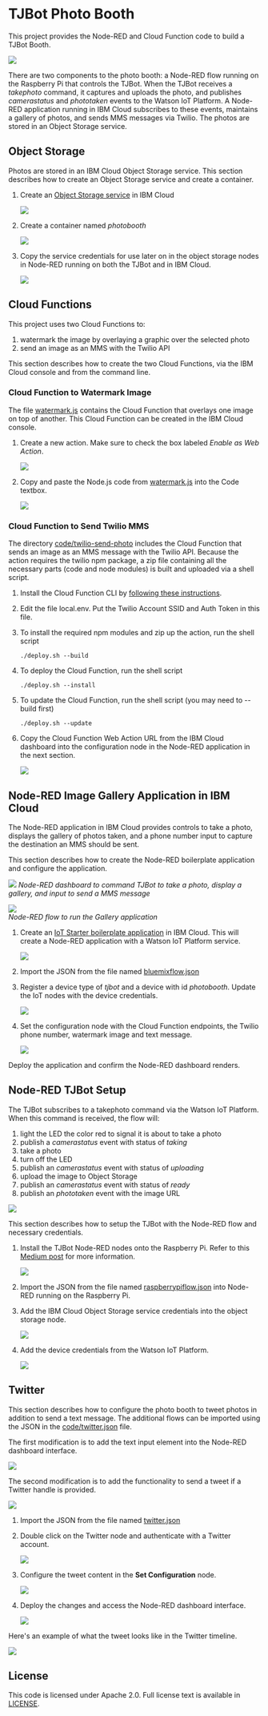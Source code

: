 # TJBot Photo Booth

This project provides the Node-RED and Cloud Function code to build a TJBot Booth. 

![](assets/overview.png)

There are two components to the photo booth: a Node-RED flow running on the Raspberry Pi that controls the TJBot. When the TJBot receives a _takephoto_ command, it captures and uploads the photo, and publishes _camerastatus_ and _phototaken_ events to the Watson IoT Platform. A Node-RED application running in IBM Cloud subscribes to these events, maintains a gallery of photos, and sends MMS messages via Twilio. The photos are stored in an Object Storage service.

## Object Storage

Photos are stored in an IBM Cloud Object Storage service. This section describes how to create an Object Storage service and create a container.

1. Create an [Object Storage service](https://console.bluemix.net/catalog/infrastructure/object-storage-group) in IBM Cloud

	![](assets/createobjectstorage.png)

1. Create a container named _photobooth_

	![](assets/createcontainer.png)
	
1. Copy the service credentials for use later on in the object storage nodes in Node-RED running on both the TJBot and in IBM Cloud.

	![](assets/objectstorage.png)

## Cloud Functions

This project uses two Cloud Functions to: 

1. watermark the image by overlaying a graphic over the selected photo
2. send an image as an MMS with the Twilio API

This section describes how to create the two Cloud Functions, via the IBM Cloud console and from the command line.

### Cloud Function to Watermark Image

The file [watermark.js](code/watermark.js) contains the Cloud Function that overlays one image on top of another. This Cloud Function can be created in the IBM Cloud console.

1. Create a new action. Make sure to check the box labeled _Enable as Web Action_.

	![](assets/createaction.png)

1. Copy and paste the Node.js code from [watermark.js](code/watermark.js) into the Code textbox.

	![](assets/createactioncode.png)

### Cloud Function to Send Twilio MMS

The directory [code/twilio-send-photo](code/twilio-send-photo) includes the Cloud Function that sends an image as an MMS message with the Twilio API. Because the action requires the twilio npm package, a zip file containing all the necessary parts (code and node modules) is built and uploaded via a shell script.

1. Install the Cloud Function CLI by [following these instructions](https://console.bluemix.net/openwhisk/learn/cli).

1. Edit the file local.env. Put the Twilio Account SSID and Auth Token in this file.

1. To install the required npm modules and zip up the action, run the shell script
	
	```
	./deploy.sh --build
	```

1. To deploy the Cloud Function, run the shell script
	
	```
	./deploy.sh --install
	```

1. To update the Cloud Function, run the shell script (you may need to --build first)
		
	```
	./deploy.sh --update
	```

1. Copy the Cloud Function Web Action URL from the IBM Cloud dashboard into the configuration node in the Node-RED application in the next section.

	![](assets/twiliosendmessageendpoint.png)

## Node-RED Image Gallery Application in IBM Cloud

The Node-RED application in IBM Cloud provides controls to take a photo, displays the gallery of photos taken, and a phone number input to capture the destination an MMS should be sent.

This section describes how to create the Node-RED boilerplate application and configure the application.

![](assets/photoboothui.png)
_Node-RED dashboard to command TJBot to take a photo, display a gallery, and input to send a MMS message_

![](assets/photobooth.png)	
_Node-RED flow to run the Gallery application_

1. Create an [IoT Starter boilerplate application](https://console.bluemix.net/catalog/starters/internet-of-things-platform-starter) in IBM Cloud. This will create a Node-RED application with a Watson IoT Platform service.

	![](assets/catalog.png)

1. Import the JSON from the file named [bluemixflow.json](code/bluemixflow.json)

1. Register a device type of _tjbot_ and a device with id _photobooth_. Update the IoT nodes with the device credentials.

	![](assets/ibmiotcreds.png)

1. Set the configuration node with the Cloud Function endpoints, the Twilio phone number, watermark image and text message.

	![](assets/configuration.png)

Deploy the application and confirm the Node-RED dashboard renders.

## Node-RED TJBot Setup

The TJBot subscribes to a takephoto command via the Watson IoT Platform. When this command is received, the flow will:

1. light the LED the color red to signal it is about to take a photo
2. publish a _camerastatus_ event with status of _taking_
3. take a photo
4. turn off the LED
5. publish an _camerastatus_ event with status of _uploading_
6. upload the image to Object Storage
7. publish an _camerastatus_ event with status of _ready_
8. publish an _phototaken_ event with the image URL

![](assets/tjbot.png)

This section describes how to setup the TJBot with the Node-RED flow and necessary credentials.

1. Install the TJBot Node-RED nodes onto the Raspberry Pi. Refer to this [Medium post](https://medium.com/@jeancarlbisson/setting-up-your-tjbot-to-use-node-red-df94ff94a114) for more information.

	![](assets/tjbotnodes.png)

1. Import the JSON from the file named [raspberrypiflow.json](code/raspberrypiflow.json) into Node-RED running on the Raspberry Pi.

1. Add the IBM Cloud Object Storage service credentials into the object storage node.

	![](assets/piobjectstorage.png)

1. Add the device credentials from the Watson IoT Platform.

	![](assets/ibmiotcreds.png)
	
## Twitter	

This section describes how to configure the photo booth to tweet photos in addition to send a text message. The additional flows can be imported using the JSON in the [code/twitter.json](code/twitter.json) file.

The first modification is to add the text input element into the Node-RED dashboard interface.

![](assets/twitter-ui.png)

The second modification is to add the functionality to send a tweet if a Twitter handle is provided.

![](assets/twitter-sendphoto.png)

1. Import the JSON from the file named [twitter.json](code/twitter.json)

2. Double click on the Twitter node and authenticate with a Twitter account.

    ![](assets/twitter-authorize.png)
    
3. Configure the tweet content in the **Set Configuration** node.

    ![](assets/twitter-configuration.png)

4. Deploy the changes and access the Node-RED dashboard interface.

    ![](assets/twitter-dashboard.png)
    
Here's an example of what the tweet looks like in the Twitter timeline.

![](assets/twitter-tweet.png)
    
## License

This code is licensed under Apache 2.0. Full license text is available in [LICENSE](LICENSE).


